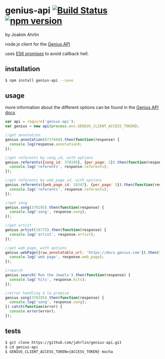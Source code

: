 # genius-api [![Build Status](https://travis-ci.org/jahrlin/genius-api.svg?branch=master)](https://travis-ci.org/jahrlin/genius-api) [![npm version](https://badge.fury.io/js/genius-api.svg)](http://badge.fury.io/js/genius-api)

by Joakim Ahrlin

node.js client for the [Genius API](https://docs.genius.com)

uses [ES6 promises](https://developer.mozilla.org/en-US/docs/Web/JavaScript/Reference/Global_Objects/Promise) to avoid callback hell.

## installation
```bash
$ npm install genius-api --save
```

## usage
more information about the different options can be found in the [Genius API docs](https://docs.genius.com/)
```js
var api = require('genius-api');
var genius = new api(process.env.GENIUS_CLIENT_ACCESS_TOKEN);

//get annotation
genius.annotation(6737668).then(function(response) {
  console.log(response.annotation);
});

//get referents by song_id, with options
genius.referents({song_id: 378195}, {per_page: 2}).then(function(response) {
  console.log('referents', response.referents);
});

//get referents by web_page_id, with options
genius.referents({web_page_id: 10347}, {per_page: 5}).then(function(response) {
  console.log('referents', response.referents);
});

//get song
genius.song(378195).then(function(response) {
  console.log('song', response.song);  
});

//get artist
genius.artist(16775).then(function(response) {
  console.log('artist', response.artist);
});

//get web page, with options
genius.webPage({raw_annotatable_url: 'https://docs.genius.com'}).then(function(response) {
  console.log('web page', response.web_page);
});

//search
genius.search('Run the Jewels').then(function(response) {
  console.log('hits', response.hits);
});

//error handling á la promise
genius.song(378195).then(function(response) {
  console.log('song', response.song);
}).catch(function(error) {
  console.error(error);
});
```

## tests
```bash
$ git clone https://github.com/jahrlin/genius-api.git
$ cd genius-api
$ GENIUS_CLIENT_ACCESS_TOKEN={ACCESS_TOKEN} mocha
```
